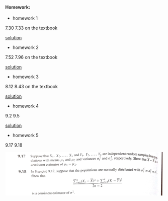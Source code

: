 #### Homework:

*   homework 1

7.30 7.33 on the textbook

[solution](./hw1sol.pdf)


*   homework 2 

7.52 7.96 on the textbook

[solution](./hw2sol.pdf)

*   homework 3 

8.12 8.43 on the textbook

[solution](./hw3sol.pdf)


*   homework 4 

9.2 9.5

[solution](./hw4sol.pdf)

*   homework 5

9.17    9.18

<img src="./hw5.jpg" width="500">

